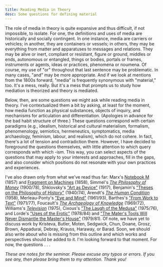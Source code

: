 ```yaml
---
title: Reading Media in Theory 
desc: Some questions for defining material 
---
```


The role of media in theory is quite expansive and thus difficult, if not impossible, to isolate. For one, the definitions and uses of media are historically and socially contingent. In one instance, media are carriers or vehicles; in another, they are containers or vessels; in others, they may be everything from matter and apparatuses to messages and relations. They may be alive or inert, compliant or resistant, figure or ground, middles or ends, autonomous or entangled, things or bodies, portals or frames, instruments or agents, ideas or practices, phenomena or noumena. Of course, my use of "or" throughout that last sentence may be problematic. In many cases, "and" may be more appropriate. And if we look at mentions from the 1800s forward, "media" is frequently synonymous with "material," too. It's a mess, really. But it's a mess that prompts us to study how mediation is theorized and theory is mediated. 

Below, then, are some questions we might ask while reading media in theory. I've contextualized them a bit by asking, at least for the moment, how media function as physical substances, objects of inquiry, and mechanisms for articulation and differentiation. (Apologies in advance for the bad habit structure of three.) These questions correspond with certain paradigms (e.g., idealism, historical and cultural materialism, formalism, phenomenology, semiotics, hermeneutics, symptomatics, media archaeology, feminism, labour, and realism), which do not cohere. In fact, there's a lot of tension and contradiction there. However, I have decided to foreground the questions themselves, with little attention to which query corresponds with which -ism. This way, you can select aspects of the questions that may apply to your interests and approaches, fill in the gaps, and also consider which positions do not resonate with your own practices and experiences. 

I've also drawn only from what we've read thus far: Marx's [Notebook M](https://www.marxists.org/archive/marx/works/1857/grundrisse/ch01.htm) (1857) and [Fragment on Machines](https://www.marxists.org/archive/marx/works/1857/grundrisse/ch13.htm#p690) (1858), Simmel's [*The Philosophy of Money*](http://www.jenteryteaches.com/noneshall/cspt/simmelMoney.pdf) (1900/78), Shklovsky's ["Art as Device"](http://www.jenteryteaches.com/noneshall/cspt/shklovskyDevice.pdf) (1917), Benjamin's ["Theses on the Philosophy of History"](http://jenteryteaches.com/noneshall/cspt/benjaminTheses.pdf) (1940/74), Arendt's [*The Human Condition*](http://www.jenteryteaches.com/noneshall/cspt/arendtHumanCondition.pdf) (1958), Merleau-Ponty's ["Eye and Mind"](http://www.jenteryteaches.com/noneshall/cspt/merleauPontyEyeMind.pdf) (1961/93), Barthes's ["From Work to Text"](http://www.jenteryteaches.com/noneshall/cspt/barthesText.pdf) (1971/77), Foucault's [*The Archaeology of Knowledge*](http://www.jenteryteaches.com/noneshall/cspt/foucaultArchaeology.pdf) (1969/72), Williams's [*Television*](http://www.jenteryteaches.com/noneshall/cspt/williamsTelevision.pdf) (1975), Cixous's ["The Laugh of the Medusa"](http://www.jenteryteaches.com/noneshall/cspt/cixousMedusa.pdf) (1975/76), and Lorde's ["Uses of the Erotic"](http://www.jenteryteaches.com/noneshall/cspt/lordeErotic.pdf) (1978/84) and ["The Mater's Tools Will Never Dismantle the Master's House"](http://www.jenteryteaches.com/noneshall/cspt/lordeTools.pdf) (1979/81). Of note, we have yet to discuss work by Kristeva, Butler, Moten, Sedgwick, Chun, Doane, Grosz, Brown, Appadurai, Debray, Krauss, Haraway, or Barad. Soon, we should also write about who is missing from this outline and which works and perspectives should be added to it. I'm looking forward to that moment. For now, the questions . . . 


*These are notes for the seminar. Please excuse any typos or errors. If you see any, then please bring them to my attention. Thank you!*